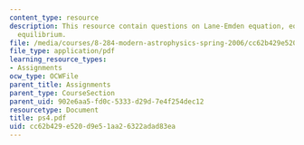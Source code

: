 ```yaml
---
content_type: resource
description: This resource contain questions on Lane-Emden equation, equation of hydrostatic
  equilibrium.
file: /media/courses/8-284-modern-astrophysics-spring-2006/cc62b429e520d9e51aa26322adad83ea_ps4.pdf
file_type: application/pdf
learning_resource_types:
- Assignments
ocw_type: OCWFile
parent_title: Assignments
parent_type: CourseSection
parent_uid: 902e6aa5-fd0c-5333-d29d-7e4f254dec12
resourcetype: Document
title: ps4.pdf
uid: cc62b429-e520-d9e5-1aa2-6322adad83ea
---
```

